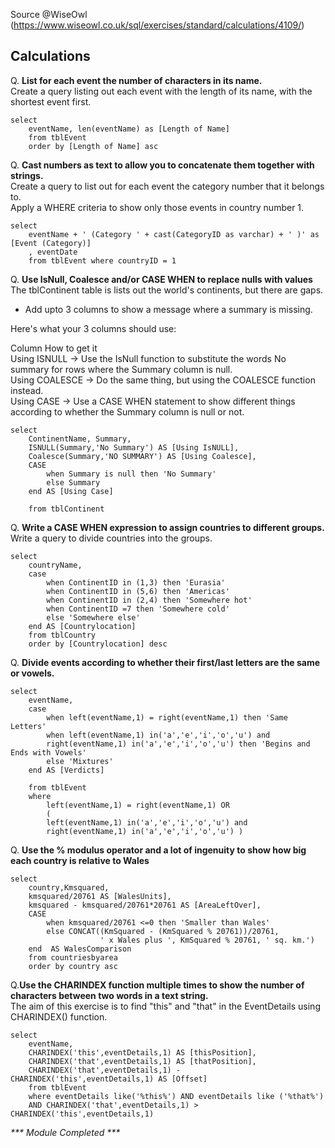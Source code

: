 Source @WiseOwl (https://www.wiseowl.co.uk/sql/exercises/standard/calculations/4109/)<br>

## Calculations

Q. <b>List for each event the number of characters in its name.</b><br>
Create a query listing out each event with the length of its name, with the shortest event first.
<br>
```
select 
	eventName, len(eventName) as [Length of Name]
	from tblEvent
	order by [Length of Name] asc
```

Q. <b>Cast numbers as text to allow you to concatenate them together with strings.</b><br>
Create a query to list out for each event the category number that it belongs to. <br>
Apply a WHERE criteria to show only those events in country number 1.
<br>
```
select
	eventName + ' (Category ' + cast(CategoryID as varchar) + ' )' as [Event (Category)]
	, eventDate
	from tblEvent where countryID = 1
```

Q. <b> Use IsNull, Coalesce and/or CASE WHEN to replace nulls with values</b><br>
The tblContinent table is lists out the world's continents, but there are gaps.<br>
* Add upto 3 columns to show a message where a summary is missing.

Here's what your 3 columns should use:

Column         	How to get it<br>
Using ISNULL	->   Use the IsNull function to substitute the words No summary for rows where the Summary column is 
                null.<br>
Using COALESCE ->	Do the same thing, but using the COALESCE function instead.<br>
Using CASE	->    Use a CASE WHEN statement to show different things according to whether the Summary column is null 
                or not.
<br>
```
select 
	ContinentName, Summary, 
	ISNULL(Summary,'No Summary') AS [Using IsNULL],
	Coalesce(Summary,'NO SUMMARY') AS [Using Coalesce],
	CASE
		when Summary is null then 'No Summary'
		else Summary
	end AS [Using Case]

	from tblContinent
```

Q. <b> Write a CASE WHEN expression to assign countries to different groups.</b><br>
Write a query to divide countries into the groups.
<br>
```
select 
	countryName, 
	case
		when ContinentID in (1,3) then 'Eurasia'
		when ContinentID in (5,6) then 'Americas'
		when ContinentID in (2,4) then 'Somewhere hot'
		when ContinentID =7 then 'Somewhere cold'
		else 'Somewhere else'
	end AS [Countrylocation]
	from tblCountry
	order by [Countrylocation] desc
```

Q. <b>Divide events according to whether their first/last letters are the same or vowels.</b><br>
```
select 
	eventName,
	case
		when left(eventName,1) = right(eventName,1) then 'Same Letters'
		when left(eventName,1) in('a','e','i','o','u') and
		right(eventName,1) in('a','e','i','o','u') then 'Begins and Ends with Vowels'
		else 'Mixtures'
	end AS [Verdicts]

	from tblEvent
	where
		left(eventName,1) = right(eventName,1) OR
		(
		left(eventName,1) in('a','e','i','o','u') and
		right(eventName,1) in('a','e','i','o','u') )

```

Q. <b>Use the % modulus operator and a lot of ingenuity to show how big each country is relative to Wales</b><br>

```
select
	country,Kmsquared,
	kmsquared/20761 AS [WalesUnits],
	kmsquared - kmsquared/20761*20761 AS [AreaLeftOver],
	CASE
		when kmsquared/20761 <=0 then 'Smaller than Wales'
		else CONCAT((KmSquared - (KmSquared % 20761))/20761, 
					' x Wales plus ', KmSquared % 20761, ' sq. km.')
	end  AS WalesComparison
	from countriesbyarea
	order by country asc
```

Q.<b>Use the CHARINDEX function multiple times to show the number of characters between two words in a text string.</b><br>
The aim of this exercise is to find "this" and "that" in the EventDetails using CHARINDEX() function.
```
select 
	eventName,
	CHARINDEX('this',eventDetails,1) AS [thisPosition],
	CHARINDEX('that',eventDetails,1) AS [thatPosition],
	CHARINDEX('that',eventDetails,1) - CHARINDEX('this',eventDetails,1) AS [Offset]
	from tblEvent
	where eventDetails like('%this%') AND eventDetails like ('%that%')
	AND CHARINDEX('that',eventDetails,1) > CHARINDEX('this',eventDetails,1)
```


<i>*** Module Completed ***</i>
